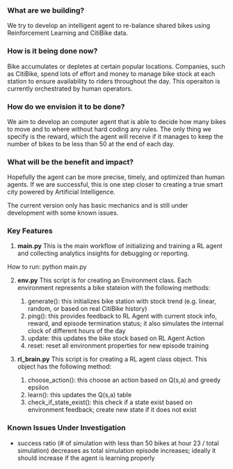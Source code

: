 ### What are we building?

We try to develop an intelligent agent to re-balance shared bikes using Reinforcement Learning and CitiBike data. 

### How is it being done now?
Bike accumulates or depletes at certain popular locations. Companies, such as CitiBike, spend lots of effort and money to manage bike stock at each station to ensure availability to riders throughout the day. This operaiton is currently orchestrated by human operators. 

### How do we envision it to be done?
We aim to develop an computer agent that is able to decide how many bikes to move and to where without hard coding any rules. The only thing we specify is the reward, which the agent will receive if it manages to keep the number of bikes to be less than 50 at the end of each day. 

### What will be the benefit and impact?
Hopefully the agent can be more precise, timely, and optimized than human agents. If we are successful, this is one step closer to creating a true smart city powered by Artificial Intelligence. 

The current version only has basic mechanics and is still under development with some known issues. 

### Key Features

1) **main.py**
This is the main workflow of initializing and training a RL agent and collecting analytics insights for debugging or reporting.

How to run: python main.py

2) **env.py**
This script is for creating an Environment class. Each environment represents
a bike stateion with the following methods:
    1) generate(): this initializes bike station with stock trend (e.g. linear, random, or based on real CitiBike history)
    2) ping(): this provides feedback to RL Agent with current stock info, reward, and episode termination status; it also simulates the internal clock of different hours of the day
    3) update: this updates the bike stock based on RL Agent Action
    4) reset: reset all environment properties for new episode training

3) **rl_brain.py**
This script is for creating a RL agent class object. This object has the 
following method:
    
    1) choose_action(): this choose an action based on Q(s,a) and greedy epsilon
    2) learn(): this updates the Q(s,a) table
    3) check_if_state_exist(): this check if a state exist based on environment feedback; create new state if it does not exist
    
### Known Issues Under Investigation
- success ratio (# of simulation with less than 50 bikes at hour 23 / total simulation) decreases as total simulation episode increases; ideally it should increase if the agent is learning properly

